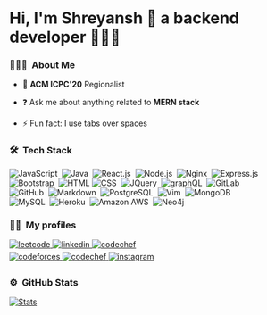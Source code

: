 <h1>Hi, I'm Shreyansh 👋 a backend developer 👨🏻‍💻</h1>

<!-- ### <div></div>   -->
  
### 👨🏻‍💻 &nbsp;About Me

- 🌱 <b>ACM ICPC'20</b> Regionalist

- ❓ Ask me about anything related to <b>MERN stack</b>  

- ⚡ Fun fact: I use tabs over spaces  

### 🛠 &nbsp;Tech Stack

![JavaScript](https://img.shields.io/badge/JavaScript-F7DF1E?style=round&logo=javascript&logoColor=black)&nbsp;
![Java](https://img.shields.io/badge/Java-ED8B00?style=round&logo=java&logoColor=white)&nbsp;
![React.js](https://img.shields.io/badge/React-20232A?style=round&logo=react&logoColor=61DAFB)&nbsp;
![Node.js](https://img.shields.io/badge/Node.js-43853D?style=round&logo=node.js&logoColor=white)&nbsp;
![Nginx](https://img.shields.io/badge/Nginx-4EA94B?style=round&logo=nginx&logoColor=white)&nbsp;
![Express.js](https://img.shields.io/badge/Express.js-404D59?style=round&logo=express&logoColor=white)&nbsp;<br/>
![Bootstrap](https://img.shields.io/badge/Bootstrap-563D7C?style=round&logo=bootstrap&logoColor=white)&nbsp;
![HTML](https://img.shields.io/badge/HTML5-E34F26?style=round&logo=html5&logoColor=white)
![CSS](https://img.shields.io/badge/CSS-239120?&style=round&logo=css3&logoColor=white)&nbsp;
![JQuery](https://img.shields.io/badge/jQuery-0769AD?style=round&logo=jquery&logoColor=white)&nbsp;
![graphQL](https://img.shields.io/badge/graphQL-de33a6?style=round&logo=graphql&logoColor=white)&nbsp;
![GitLab](https://img.shields.io/badge/GitLab-330F63?style=round&logo=gitlab&logoColor=white)&nbsp;<br/>
![GitHub](https://img.shields.io/badge/GitHub-100000?style=round&logo=github&logoColor=white)&nbsp;
![Markdown](https://img.shields.io/badge/Markdown-000000?style=round&logo=markdown&logoColor=white)&nbsp;
![PostgreSQL](https://img.shields.io/badge/PostgreSQL-316192?style=round&logo=postgresql&logoColor=white)&nbsp;
![Vim](https://img.shields.io/badge/Vim-019331?style=round&logo=vim&logoColor=white)&nbsp;
![MongoDB](https://img.shields.io/badge/MongoDB-4EA94B?style=round&logo=mongodb&logoColor=white)&nbsp;<br/>
![MySQL](https://img.shields.io/badge/MySQL-00000F?style=round&logo=mysql&logoColor=white)&nbsp;
![Heroku](https://img.shields.io/badge/Heroku-430098?style=round&logo=heroku&logoColor=white)&nbsp;
![Amazon AWS](https://img.shields.io/badge/Amazon_AWS-232F3E?style=round&logo=amazon-aws&logoColor=white)&nbsp;
![Neo4j](https://img.shields.io/badge/Neo4j-028bff?style=round&logo=neo4j&logoColor=white)&nbsp;

### 🤝🏻 &nbsp;My profiles
  
<div>
<a href="https://leetcode.com/cyberphobia/" target="_blank">
<img src=https://img.shields.io/badge/Leetcode-fac02e?style=round&logo=leetcode&logoColor=white alt=leetcode style="margin-bottom: 5px;" />
</a>
<a href="https://linkedin.com/in/shreyansh-shrey-647870190" target="_blank">
<img src=https://img.shields.io/badge/LinkedIn-0077B5?style=round&logo=linkedin&logoColor=white alt=linkedin style="margin-bottom: 5px;" />
</a>
<a href="https://auth.geeksforgeeks.org/user/shrey_shreyansh/profile" target="_blank">
<img src=https://img.shields.io/badge/GeeksForGeeks-358F49?&style=round&logo=geeksforgeeks&logoColor=white alt=codechef style="margin-bottom: 5px;" />
</a>
</br>
<a href="https://codeforces.com/profile/shrey_shreyansh" target="_blank">
<img src=https://img.shields.io/badge/Codefoces-445F9E?&style=round&logo=codeforces&logoColor=white alt=codeforces style="margin-bottom: 5px;" />
</a>
<a href="https://www.codechef.com/users/cyberphobia" target="_blank">
<img src=https://img.shields.io/badge/Codechef-703C1C?&style=round&logo=codechef&logoColor=white alt=codechef style="margin-bottom: 5px;" />
</a>
<a href="https://drive.google.com/file/d/1x_myM1FsBpIoyO0CA8YcbHZi4V6bIHIx/view?usp=sharing" target="_blank">
<img src=https://img.shields.io/badge/Resume-ff0000?style=round&logo=eslint&logoColor=white alt=instagram style="margin-bottom: 5px;" />
</a>
</div>

### ⚙️ &nbsp;GitHub Stats

[![Stats](https://github-readme-stats.vercel.app/api?username=shreyshreyansh&hide_rank=true&show_icons=true&theme=blue-green&count_private=true&hide_title=true)](https://github.com/shreyshreyansh) 

